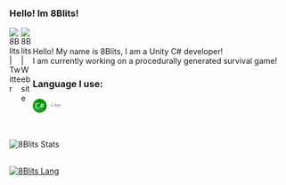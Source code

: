 ### Hello! Im 8Blits!
<a href="https://twitter.com/8Blits">
  <img align="left" alt="8Blits | Twitter" width="21px" src="https://raw.githubusercontent.com/anuraghazra/anuraghazra/master/assets/twitter.svg" />
</a>
<a href="http://www.8blits.com/">
  <img align="left" alt="8Blits | Website" width="21px" src="https://avatars2.githubusercontent.com/u/68965951?s=60&v=4" />
</a>

<br />
<br />
Hello! My name is 8Blits, I am a Unity C# developer!
<br />
I am currently working on a procedurally generated survival game!

### Language I use:
<code><img height="25" src="https://raw.githubusercontent.com/github/explore/80688e429a7d4ef2fca1e82350fe8e3517d3494d/topics/csharp/csharp.png"></code>
<code><img height="25" src="https://raw.githubusercontent.com/github/explore/80688e429a7d4ef2fca1e82350fe8e3517d3494d/topics/java/java.png"></code>

<br />

![8Blits Stats](https://github-readme-stats.vercel.app/api?username=8Blits&count_private=true&theme=radical)
<br />
<br />

[![8Blits Lang](https://github-readme-stats.vercel.app/api/top-langs/?username=8Blits&count_private=true&theme=radical)](https://www.google.com)

